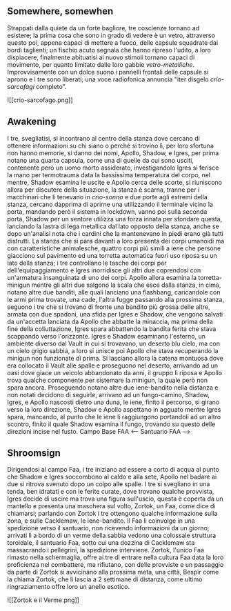 ## Somewhere, somewhen

Strappati dalla quiete da un forte bagliore, tre coscienze tornano ad esistere; la prima cosa che sono in grado di vedere è un vetro, attraverso questo poi, appena capaci di mettere a fuoco, delle capsule squadrate dai bordi taglienti; un fischio acuto segnala che hanno ripreso l'udito, a loro dispiacere, finalmente abituatisi ai nuovo stimoli tornano capaci di movimento, per quanto limitato dalle loro gabbie *vetro-metalliche*.
Improvvisamente con un dolce suono i pannelli frontali delle capsule si aprono e i tre sono liberati; una voce radiofonica annuncia
"iter disgelo *crio-sarcofagi* completo".

![[crio-sarcofago.png]]
## Awakening

I tre, svegliatisi, si incontrano al centro della stanza dove cercano di ottenere informazioni su chi siano o perché si trovino lì, per loro sfortuna non hanno memorie, si danno dei nomi, Apollo, Shadow, e Igres, per prima notano una quarta capsula, come una di quelle da cui sono usciti, contenente però un uomo morto assiderato, investigandolo Igres si ferisce la mano per termotrauma data la bassissima temperatura del corpo, nel mentre, Shadow esamina le uscite e Apollo cerca delle scorte, si riuniscono allora per discutere della situazione, la stanza è scarna, tranne per i macchinari che li tenevano in *crio-sonno* e due porte agli estremi della stanza, cercano dapprima di aprirne una utilizzando il terminale vicino la porta, mandando però il sistema in lockdown, vanno poi sulla seconda porta, Shadow per un sentore utilizza una forza innata per sfondare questa, lanciando la lastra di lega metallica dal lato opposto della stanza, anche se dopo un'analisi nota che i cardini che la mantenevano in piedi erano già tutti distrutti.
La stanza che si para davanti a loro presenta dei corpi umanoidi ma con caratteristiche animalesche, quattro corpi più simili a iene che persone giacciono sul pavimento ed una torretta automatica fuori uso riposa su un lato della stanza; i tre controllano le tasche dei corpi per dell'equipaggiamento e Igres inorridisce gli altri due coprendosi con un'armatura insanguinata di uno dei corpi.
Apollo allora esamina la torretta-minigun mentre gli altri due salgono la scala che esce dalla stanza, in cima, notano altre due banditi, alle quali lanciano una flashbang, caricandole con le armi prima trovate, una cade, l'altra fugge passando alla prossima stanza, seguono i tre che si trovano di fronte una bandito più grossa delle altre, armata con due spadoni, una sfida per Igres e Shadow, che vengono salvati da un'accetta lanciata da Apollo che abbatte la minaccia, ma prima della fine della colluttazione, Igres spara abbattendo la bandita ferita che stava scappando verso l'orizzonte.
Igres e Shadow esaminano l'esterno, un ambiente diverso dal Vault in cui si trovavano, un deserto blu cielo, ma con un cielo grigio sabbia, a loro si unisce poi Apollo che stava recuperando la minigun non funzionate di prima. Si lasciano allora la catena montuosa dove era collocato il Vault alle spalle e proseguono nel deserto, arrivando ad un oasi dove giace un veicolo abbandonato da anni, il gruppo lì riposa e Apollo trova qualche componente per sistemare la minigun, la quale però non spara ancora.
Proseguendo notano altre due iene-bandito nella distanza e non notati decidono di seguirle, arrivano ad un fungo-camino, Shadow, Igres, e Apollo nascosti dietro una duna, le iene, finito il percorso, si girano verso la loro direzione, Shadow e Apollo aspettano in agguato mentre Igres spara, mancando, al punto che le iene li raggiungono portandoli ad un altro scontro, finito il quale Shadow esamina il fungo, trovando su questo delle direzioni incise nel fusto.
Campo Base FAA <--
Santuario FAA -->

## Shroomsign

Dirigendosi al campo Faa, i tre iniziano ad essere a corto di acqua al punto che Shadow e Igres soccombono al caldo e alla sete, Apollo nel badare ai due si ritrova svenuto dopo un colpo alle spalle.
I tre si svegliano in una tenda, ben idratati e con le ferite curate, dove trovano qualche provvista, Igres decide di uscire ma trova una figura sull'uscio, questa è coperta da un mantello e presenta una maschera sul volto, Zortok, un Faa, come dice di chiamarsi; parlando con Zortok i tre ottengono qualche informazione sulla zona, e sulle Cacklemaw, le iene-bandito.
Il Faa li coinvolge in una spedizione verso il santuario, non ricevendo informazioni da un giorno; arrivati lì a bordo di un verme della sabbia vedono una colossale struttura toroidale, il santuario Faa, sotto cui una dozzina di Cacklemaw sta massacrando i pellegrini, la spedizione interviene.
Zortok, l'unico Faa rimasto nella schermaglia, offre ai tre di entrare nella cultura Faa data la loro proficienza nel combattere, ma rifiutano, con delle provviste e un passaggio da parte di Zortok si avvicinano alla prossima meta, una città, Bespìr come la chiama Zortok, che li lascia a 2 settimane di distanza, come ultimo ringraziamento offre loro un anello esotico.

![[Zortok e il Verme.png]]